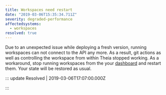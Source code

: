 ```yaml
---
title: Workspaces need restart
date: "2019-03-06T15:35:34.711Z"
severity: degraded-performance
affectedsystems:
  - workspaces
resolved: true
---
```


Due to an unexpected issue while deploying a fresh version, running workspaces can not connect to the API any more. As a result, git actions as well as controlling the workspace from within Theia stopped working.
As a workaround, stop running workspaces from the your [dashboard](https://gitpod.io/workspaces) and restart them. Your state will be restored as usual.

<!--- language code: en -->

::: update Resolved | 2019-03-06T17:07:00.000Z

:::
